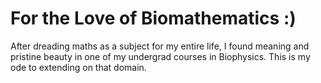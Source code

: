 # For the Love of Biomathematics :)
After dreading maths as a subject for my entire life, I found meaning and pristine beauty in one of my undergrad courses in Biophysics. This is my ode to extending on that domain.
